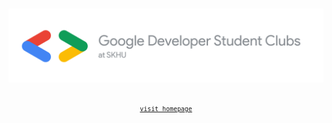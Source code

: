 <div align="center">

<h1>
<a href="https://www.gdsc-skhu.com/">

![gdsc logo](../assets/GDSC%20SKHU%20LOGO%20-%20rectangle.png)

</a>
</p>
</h1>

<small>

[`visit homepage`](https://www.gdsc-skhu.com/)

</small>

</div>
